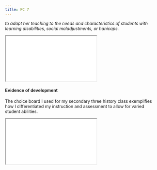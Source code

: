 ```yaml
---
title: PC 7
---
```

*to adapt her teaching to the needs and characteristics of students with
learning disabilities, social maladjustments, or hanicaps.*

<iframe class="lp" src="/pdf/page-7.pdf"></iframe>

#### Evidence of development

The choice board I used for my secondary three history class exemplifies how I differentiated my instruction and
assessment to allow for varied student abilities.

<iframe class="lp" src="pdf/project-ws.pdf"></iframe>
